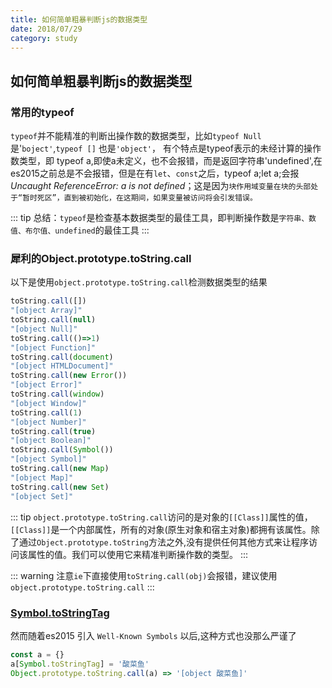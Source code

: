 ```yaml
---
title: 如何简单粗暴判断js的数据类型
date: 2018/07/29
category: study
---
```


## 如何简单粗暴判断js的数据类型
### 常用的typeof
`typeof`并不能精准的判断出操作数的数据类型，比如`typeof Null`是'`boject'`,`typeof []` 也是`'object'`，
有个特点是typeof表示的未经计算的操作数类型，即 typeof a,即使a未定义，也不会报错，而是返回字符串'undefined',在es2015之前总是不会报错，但是在有`let`、`const`之后，typeof a;let a;会报*Uncaught ReferenceError: a is not defined*；这是因为`块作用域变量在块的头部处于“暂时死区”，直到被初始化，在这期间，如果变量被访问将会引发错误。`

::: tip
总结：`typeof`是检查基本数据类型的最佳工具，即判断操作数是`字符串、数值、布尔值、undefined`的最佳工具
:::

### 犀利的Object.prototype.toString.call
以下是使用`object.prototype.toString.call`检测数据类型的结果
```javascript
toString.call([])  
"[object Array]"  
toString.call(null)  
"[object Null]"  
toString.call(()=>1)
"[object Function]"
toString.call(document)
"[object HTMLDocument]"
toString.call(new Error())
"[object Error]"
toString.call(window)
"[object Window]"
toString.call(1)
"[object Number]"
toString.call(true)
"[object Boolean]"
toString.call(Symbol())
"[object Symbol]"
toString.call(new Map)
"[object Map]"
toString.call(new Set)
"[object Set]"
```

::: tip
`object.prototype.toString.call`访问的是对象的`[[Class]]`属性的值，`[[Class]]`是一个内部属性，所有的对象(原生对象和宿主对象)都拥有该属性。除了通过`Object.prototype.toString`方法之外,没有提供任何其他方式来让程序访问该属性的值。我们可以使用它来精准判断操作数的类型。
:::

::: warning
注意`ie`下直接使用`toString.call(obj)`会报错，建议使用`object.prototype.toString.call`
:::

### [Symbol.toStringTag](https://developer.mozilla.org/zh-CN/docs/Web/JavaScript/Reference/Global_Objects/Symbol/toStringTag)

然而随着es2015 引入 `Well-Known Symbols` 以后,这种方式也没那么严谨了

```javascript
const a = {}
a[Symbol.toStringTag] = '酸菜鱼'
Object.prototype.toString.call(a) => '[object 酸菜鱼]'
```